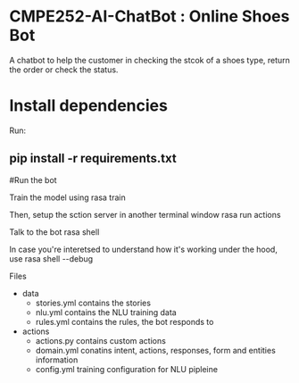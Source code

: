 # CMPE252-AI-ChatBot : Online Shoes Bot

A chatbot to help the customer in checking the stcok of a shoes type, return the order or check the status.


# Install dependencies
Run:
## pip install -r requirements.txt

#Run the bot

Train the model using  rasa train

Then, setup the sction server in another terminal window 
rasa run actions

Talk to the bot
rasa shell

In case you're interetsed to understand how it's working under the hood, use rasa shell --debug


Files
- data
  - stories.yml contains the stories
  - nlu.yml contains the NLU training data
  - rules.yml contains the rules, the bot responds to
- actions
  - actions.py contains custom actions
  - domain.yml conatins intent, actions, responses, form and entities information
  - config.yml training configuration for NLU pipleine
